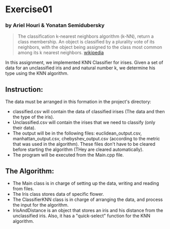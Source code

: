 # Exercise01
### by Ariel Houri & Yonatan Semidubersky

>The classification k-nearest neighbors algorithm (k-NN),
return a class membership.
An object is classified by a plurality vote of its neighbors,
with the object being assigned to the class most common among its k nearest neighbors. [wikipedia](https://en.wikipedia.org/wiki/K-nearest_neighbors_algorithm)

In this assignment, we implemented KNN Classifier for irises.
Given a set of data for an unclassified iris and and natural number k,
we determine his type using the KNN algorithm.

## Instruction:
The data must be arranged in this formation in the project's directory:
- classified.csv will contain the data of classified irises (The data and then the type of the iris).
- Unclassified.csv will contain the irises that we need to classify (only their data).
- The output will be in the following files: euclidean_output.csv, manhattan_output.csv, chebyshev_output.csv 
(according to the metric that was used in the algorithm). These files don't have to be cleared before starting the 
  algorithm (THey are cleared automatically).
- The program will be executed from the Main.cpp file.
## The Algorithm:
- The Main class is in charge of setting up the data, writing and reading from files.
- The Iris class stores data of specific flower.
- The ClassifierKNN class is in charge of arranging the data,
and process the input for the algorithm.
- IrisAndDistance is an object that stores an iris and his distance from the unclassified iris.
Also, it has a "quick-select" function for the KNN algorithm.